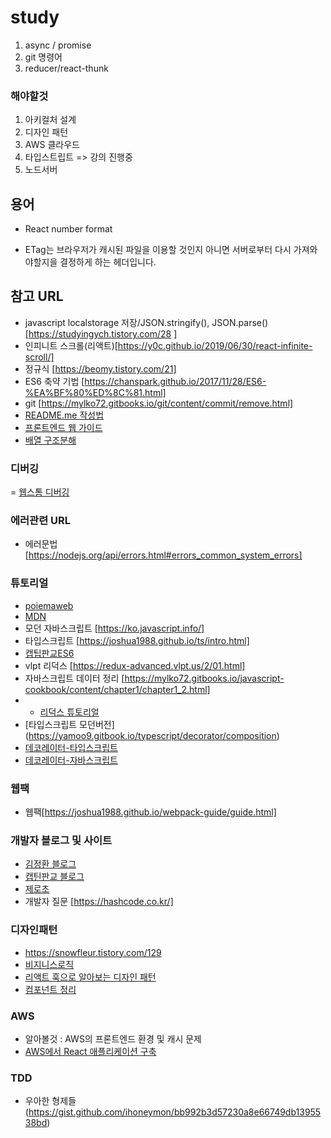 # study
1. async / promise
2. git 명령어
3. reducer/react-thunk

### 해야할것
1. 아키컬처 설계
2. 디자인 패턴
3. AWS 클라우드
4. 타입스트립트 => 강의 진행중
5. 노드서버


## 용어
- 
    React number format

- ETag는 브라우저가 캐시된 파일을 이용할 것인지 아니면 서버로부터 다시 가져와야할지을 결정하게 하는 헤더입니다. 
## 참고 URL
- javascript localstorage 저장/JSON.stringify(), JSON.parse()[https://studyingych.tistory.com/28 ]
- 인피니트 스크롤(리액트)[https://y0c.github.io/2019/06/30/react-infinite-scroll/]
- 정규식 [https://beomy.tistory.com/21]
- ES6 축약 기법 [https://chanspark.github.io/2017/11/28/ES6-%EA%BF%80%ED%8C%81.html]
- git [https://mylko72.gitbooks.io/git/content/commit/remove.html]
- [README.me 작성법](https://tinydew4.gitbooks.io/gitbook/content/ko/syntax/markdown.html#headings)
- [프론트엔드 웹 가이드](https://medium.com/@mr.november11/react-%EB%B2%88%EC%97%AD-2020%EB%85%84-%EB%A6%AC%EC%95%A1%ED%8A%B8-%EA%B0%9C%EB%B0%9C%EC%9E%90-%EB%A1%9C%EB%93%9C%EB%A7%B5-%EB%AA%A8%EB%8D%98-%ED%94%84%EB%9F%B0%ED%8A%B8%EC%97%94%EB%93%9C-%EC%9B%B9-%EA%B0%9C%EB%B0%9C%EC%9E%90%EA%B0%80-%EB%90%98%EA%B8%B0-%EC%9C%84%ED%95%9C-%EA%B0%80%EC%9D%B4%EB%93%9C-bedd9a0fed2f)
- [배열 구조분해](https://livelikeabel.tistory.com/31)

### 디버깅
= [웹스톰 디버깅](https://www.jetbrains.com/help/webstorm/debugging-javascript-in-chrome.html#debugging_js_asynchronous_code)


### 에러관련 URL
- 에러문법 [https://nodejs.org/api/errors.html#errors_common_system_errors]

### 튜토리얼
- [poiemaweb](https://poiemaweb.com/)
- [MDN](https://developer.mozilla.org/ko/docs/Web/Tutorials)
- 모던 자바스크립트 [https://ko.javascript.info/]
- 타입스크립트 [https://joshua1988.github.io/ts/intro.html]
- [캡팁판교ES6](https://joshua1988.github.io/es6-online-book/template-literal.html#%EC%97%AC%EB%9F%AC-%EC%A4%84%EC%97%90-%EA%B1%B8%EC%B3%90-%EB%AC%B8%EC%9E%90%EC%97%B4-%EC%84%A0%EC%96%B8%ED%95%98%EA%B8%B0)
- vlpt 리덕스 [https://redux-advanced.vlpt.us/2/01.html]
- 자바스크립트 데이터 정리 [https://mylko72.gitbooks.io/javascript-cookbook/content/chapter1/chapter1_2.html]
- - [리덕스 튜토리얼](https://ko.redux.js.org/recipes/structuring-reducers/immutable-update-patterns/)
- [타입스크립트 모던버전] (https://yamoo9.gitbook.io/typescript/decorator/composition)
- [데코레이터-타입스크립트](https://code-masterjung.tistory.com/25)
- [데코레이터-자바스크립트](https://ui.toast.com/weekly-pick/ko_20200102)

### 웹팩
- 웹팩[https://joshua1988.github.io/webpack-guide/guide.html]

### 개발자 블로그 및 사이트
- [김정환 블로그](https://jeonghwan-kim.github.io/series/2019/12/09/frontend-dev-env-npm.html)
- [캡틴판교 블로그](https://joshua1988.github.io/)
- [제로초](https://www.zerocho.com/)
- 개발자 질문 [https://hashcode.co.kr/]

### 디자인패턴
- https://snowfleur.tistory.com/129
- [비지니스로직](https://mommoo.tistory.com/67)
- [리액트 훅으로 알아보는 디자인 패턴](https://delivan.dev/react/programming-patterns-with-react-hooks-kr/)
- [컴포넌트 정리](https://www.slideshare.net/jisuyoun/ui-60262731)

### AWS
- 알아볼것 :  AWS의 프론트엔드 환경 및 캐시 문제
- [AWS에서 React 애플리케이션 구축](https://aws.amazon.com/ko/getting-started/hands-on/build-react-app-amplify-graphql/?e=gs2020&p=frontend)

### TDD
- 우아한 형제들(https://gist.github.com/ihoneymon/bb992b3d57230a8e66749db1395538bd)
